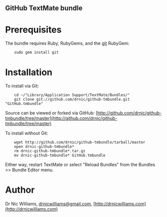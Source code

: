 GitHub TextMate bundle
--------------------

Prerequisites
=============

The bundle requires Ruby, RubyGems, and the 
[git](http://www.jointheconversation.org/rubygit/) RubyGem:

		sudo gem install git

Installation
============

To install via Git:

		cd ~/"Library/Application Support/TextMate/Bundles/"
		git clone git://github.com/drnic/github-tmbundle.git "GitHub.tmbundle"

Source can be viewed or forked via GitHub: [http://github.com/drnic/github-tmbundle/tree/master](http://github.com/drnic/github-tmbundle/tree/master)

To install without Git:

		wget http://github.com/drnic/github-tmbundle/tarball/master
		open drnic-github-tmbundle*
		rm drnic-github-tmbundle*.tar.gz
		mv drnic-github-tmbundle* GitHub.tmbundle

Either way, restart TextMate or select "Reload Bundles" from the Bundles >> Bundle Editor menu.

Author
======

Dr Nic Williams, drnicwilliams@gmail.com, [http://drnicwilliams.com](http://drnicwilliams.com)